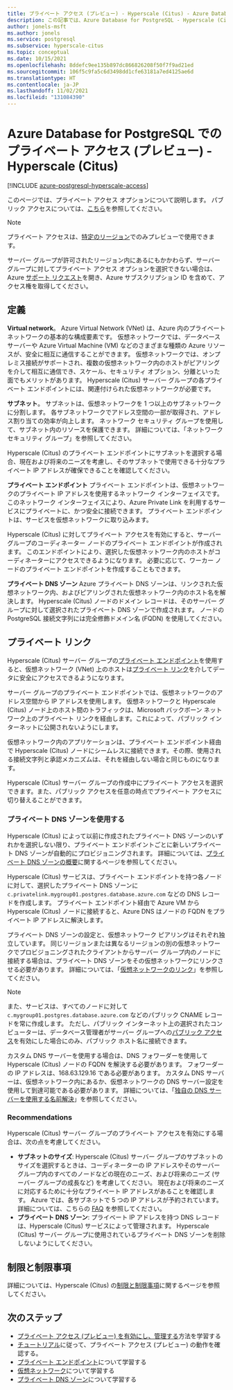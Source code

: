 ```yaml
---
title: プライベート アクセス (プレビュー) - Hyperscale (Citus) - Azure Database for PostgreSQL
description: この記事では、Azure Database for PostgreSQL - Hyperscale (Citus) のプライベート アクセスについて説明します。
author: jonels-msft
ms.author: jonels
ms.service: postgresql
ms.subservice: hyperscale-citus
ms.topic: conceptual
ms.date: 10/15/2021
ms.openlocfilehash: 8ddefc9ee135b897dc866826208f50f7f9ad21ed
ms.sourcegitcommit: 106f5c9fa5c6d3498dd1cfe63181a7ed4125ae6d
ms.translationtype: HT
ms.contentlocale: ja-JP
ms.lasthandoff: 11/02/2021
ms.locfileid: "131084390"
---
```

# <a name="private-access-preview-in-azure-database-for-postgresql---hyperscale-citus"></a>Azure Database for PostgreSQL でのプライベート アクセス (プレビュー) - Hyperscale (Citus)

[!INCLUDE [azure-postgresql-hyperscale-access](../../includes/azure-postgresql-hyperscale-access.md)]

このページでは、プライベート アクセス オプションについて説明します。 パブリック アクセスについては、[こちら](concepts-hyperscale-firewall-rules.md)を参照してください。

> [!NOTE]
>
> プライベート アクセスは、[特定のリージョン](concepts-hyperscale-limits.md#regions)でのみプレビューで使用できます。
>
> サーバー グループが許可されたリージョン内にあるにもかかわらず、サーバー グループに対してプライベート アクセス オプションを選択できない場合は、Azure [サポート リクエスト](https://portal.azure.com/#blade/Microsoft_Azure_Support/HelpAndSupportBlade/newsupportrequest)を開き、Azure サブスクリプション ID を含めて、アクセス権を取得してください。

## <a name="definitions"></a>定義

**Virtual network**。 Azure Virtual Network (VNet) は、Azure 内のプライベート ネットワークの基本的な構成要素です。 仮想ネットワークでは、データベース サーバーや Azure Virtual Machine (VM) などのさまざまな種類の Azure リソースが、安全に相互に通信することができます。 仮想ネットワークでは、オンプレミス接続がサポートされ、複数の仮想ネットワーク内のホストがピアリングを介して相互に通信でき、スケール、セキュリティ オプション、分離といった面でもメリットがあります。 Hyperscale (Citus) サーバー グループの各プライベート エンドポイントには、関連付けられた仮想ネットワークが必要です。

**サブネット**。 サブネットは、仮想ネットワークを 1 つ以上のサブネットワークに分割します。
各サブネットワークでアドレス空間の一部が取得され、アドレス割り当ての効率が向上します。  ネットワーク セキュリティ グループを使用して、サブネット内のリソースを保護できます。 詳細については、「ネットワーク セキュリティ グループ」を参照してください。

Hyperscale (Citus) のプライベート エンドポイントにサブネットを選択する場合、現在および将来のニーズを考慮し、そのサブネットで使用できる十分なプライベート IP アドレスが確保できることを確認してください。

**プライベート エンドポイント** プライベート エンドポイントは、仮想ネットワークのプライベート IP アドレスを使用するネットワーク インターフェイスです。 このネットワーク インターフェイスにより、Azure Private Link を利用するサービスにプライベートに、かつ安全に接続できます。 プライベート エンドポイントは、サービスを仮想ネットワークに取り込みます。

Hyperscale (Citus) に対してプライベート アクセスを有効にすると、サーバー グループのコーディネーター ノードのプライベート エンドポイントが作成されます。 このエンドポイントにより、選択した仮想ネットワーク内のホストがコーディネーターにアクセスできるようになります。 必要に応じて、ワーカー ノードのプライベート エンドポイントを作成することもできます。

**プライベート DNS ゾーン** Azure プライベート DNS ゾーンは、リンクされた仮想ネットワーク内、およびピアリングされた仮想ネットワーク内のホスト名を解決します。 Hyperscale (Citus) ノードのドメイン レコードは、そのサーバー グループに対して選択されたプライベート DNS ゾーンで作成されます。  ノードの PostgreSQL 接続文字列には完全修飾ドメイン名 (FQDN) を使用してください。

## <a name="private-link"></a>プライベート リンク

Hyperscale (Citus) サーバー グループの[プライベート エンドポイント](../private-link/private-endpoint-overview.md)を使用すると、仮想ネットワーク (VNet) 上のホストは[プライベート リンク](../private-link/private-link-overview.md)を介してデータに安全にアクセスできるようになります。

サーバー グループのプライベート エンドポイントでは、仮想ネットワークのアドレス空間から IP アドレスを使用します。 仮想ネットワークと Hyperscale (Citus) ノード上のホスト間のトラフィックは、Microsoft バックボーン ネットワーク上のプライベート リンクを経由します。これによって、パブリック インターネットに公開されないようにします。

仮想ネットワーク内のアプリケーションは、プライベート エンドポイント経由で Hyperscale (Citus) ノードにシームレスに接続できます。その際、使用される接続文字列と承認メカニズムは、それを経由しない場合と同じものになります。

Hyperscale (Citus) サーバー グループの作成中にプライベート アクセスを選択できます。また、パブリック アクセスを任意の時点でプライベート アクセスに切り替えることができます。

### <a name="using-a-private-dns-zone"></a>プライベート DNS ゾーンを使用する

Hyperscale (Citus) によって以前に作成されたプライベート DNS ゾーンのいずれかを選択しない限り、プライベート エンドポイントごとに新しいプライベート DNS ゾーンが自動的にプロビジョニングされます。 詳細については、[プライベート DNS ゾーンの概要](../dns/private-dns-overview.md)に関するページを参照してください。

Hyperscale (Citus) サービスは、プライベート エンドポイントを持つ各ノードに対して、選択したプライベート DNS ゾーンに `c.privatelink.mygroup01.postgres.database.azure.com` などの DNS レコードを作成します。 プライベート エンドポイント経由で Azure VM から Hyperscale (Citus) ノードに接続すると、Azure DNS はノードの FQDN をプライベート IP アドレスに解決します。

プライベート DNS ゾーンの設定と、仮想ネットワーク ピアリングはそれぞれ独立しています。 同じリージョンまたは異なるリージョンの別の仮想ネットワークでプロビジョニングされたクライアントからサーバー グループ内のノードに接続する場合は、プライベート DNS ゾーンをその仮想ネットワークにリンクさせる必要があります。 詳細については、「[仮想ネットワークのリンク](../dns/private-dns-getstarted-portal.md#link-the-virtual-network)」を参照してください。

> [!NOTE]
>
> また、サービスは、すべてのノードに対して `c.mygroup01.postgres.database.azure.com` などのパブリック CNAME レコードを常に作成します。 ただし、パブリック インターネット上の選択されたコンピューターは、データベース管理者がサーバー グループへの[パブリック アクセス](concepts-hyperscale-firewall-rules.md)を有効にした場合にのみ、パブリック ホスト名に接続できます。

カスタム DNS サーバーを使用する場合は、DNS フォワーダーを使用して Hyperscale (Citus) ノードの FQDN を解決する必要があります。 フォワーダーの IP アドレスは、168.63.129.16 である必要があります。 カスタム DNS サーバーは、仮想ネットワーク内にあるか、仮想ネットワークの DNS サーバー設定を使用して到達可能である必要があります。 詳細については、「[独自の DNS サーバーを使用する名前解決](../virtual-network/virtual-networks-name-resolution-for-vms-and-role-instances.md#name-resolution-that-uses-your-own-dns-server)」を参照してください。

### <a name="recommendations"></a>Recommendations

Hyperscale (Citus) サーバー グループのプライベート アクセスを有効にする場合は、次の点を考慮してください。

* **サブネットのサイズ**: Hyperscale (Citus) サーバー グループのサブネットのサイズを選択するときは、コーディネーターの IP アドレスやそのサーバー グループ内のすべてのノードなどの現在のニーズ、および将来のニーズ (サーバー グループの成長など) を考慮してください。 現在および将来のニーズに対応するために十分なプライベート IP アドレスがあることを確認します。 Azure では、各サブネットで 5 つの IP アドレスが予約されています。
  詳細については、こちらの [FAQ](../virtual-network/virtual-networks-faq.md#configuration) を参照してください。
* **プライベート DNS ゾーン**: プライベート IP アドレスを持つ DNS レコードは、Hyperscale (Citus) サービスによって管理されます。 Hyperscale (Citus) サーバー グループに使用されているプライベート DNS ゾーンを削除しないようにしてください。

## <a name="limits-and-limitations"></a>制限と制限事項

詳細については、Hyperscale (Citus) の[制限と制限事項](concepts-hyperscale-limits.md)に関するページを参照してください。

## <a name="next-steps"></a>次のステップ

* [プライベート アクセス (プレビュー) を有効にし、管理する](howto-hyperscale-private-access.md)方法を学習する
* [チュートリアル](tutorial-hyperscale-private-access.md)に従って、プライベート アクセス (プレビュー) の動作を確認する。
* [プライベート エンドポイント](../private-link/private-endpoint-overview.md)について学習する
* [仮想ネットワーク](../virtual-network/concepts-and-best-practices.md)について学習する
* [プライベート DNS ゾーン](../dns/private-dns-overview.md)について学習する